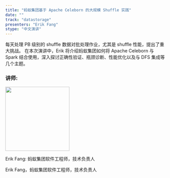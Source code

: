 ```yaml
---
title: "蚂蚁集团基于 Apache Celeborn 的大规模 Shuffle 实践"
date: ""
track: "datastorage"
presenters: "Erik Fang"
stype: "中文演讲"
---
```


每天处理 PB 级别的 shuffle 数据对批处理作业，尤其是 shuffle 性能，提出了重大挑战。
在本次演讲中，Erik 将介绍蚂蚁集团如何将 Apache Celeborn 与 Spark 结合使用，深入探讨正确性验证、瓶颈诊断、性能优化以及与 DFS 集成等几个主题。

### 讲师:

<img src="https://sessionize.com/image/b1c9-400o400o1-ViFu91gMiwhoxRXCaUYbM2.jpg" width="200" /><br/>

Erik Fang: 蚂蚁集团软件工程师，技术负责人

Erik Fang，蚂蚁集团软件工程师，技术负责人